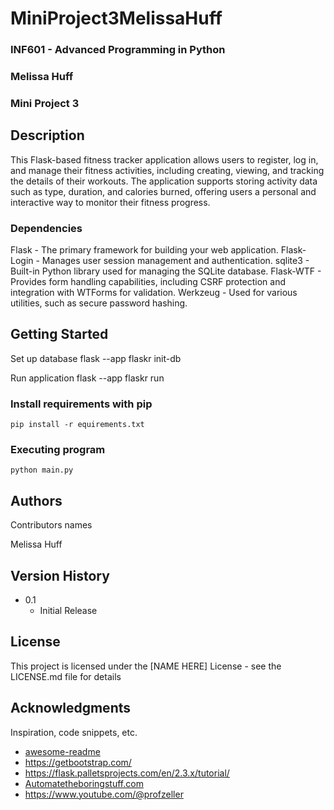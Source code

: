 # MiniProject3MelissaHuff
### INF601 - Advanced Programming in Python
### Melissa Huff
### Mini Project 3


## Description
This Flask-based fitness tracker application allows users to register, log in, and manage their fitness activities, including creating, viewing, and tracking the details of their workouts. The application supports storing activity data such as type, duration, and calories burned, offering users a personal and interactive way to monitor their fitness progress.

### Dependencies
Flask - The primary framework for building your web application.
Flask-Login - Manages user session management and authentication.
sqlite3 - Built-in Python library used for managing the SQLite database.
Flask-WTF - Provides form handling capabilities, including CSRF protection and integration with WTForms for validation.
Werkzeug - Used for various utilities, such as secure password hashing.

## Getting Started

Set up database
flask --app flaskr init-db

Run application flask --app flaskr run


### Install requirements with pip

```
pip install -r equirements.txt
```


### Executing program

```
python main.py
```

## Authors

Contributors names

Melissa Huff


## Version History

* 0.1
    * Initial Release

## License

This project is licensed under the [NAME HERE] License - see the LICENSE.md file for details

## Acknowledgments

Inspiration, code snippets, etc.
* [awesome-readme](https://github.com/matiassingers/awesome-readme)
* https://getbootstrap.com/
* https://flask.palletsprojects.com/en/2.3.x/tutorial/
* [Automatetheboringstuff.com](https://automatetheboringstuff.com/2e/chapter9/)
* https://www.youtube.com/@profzeller